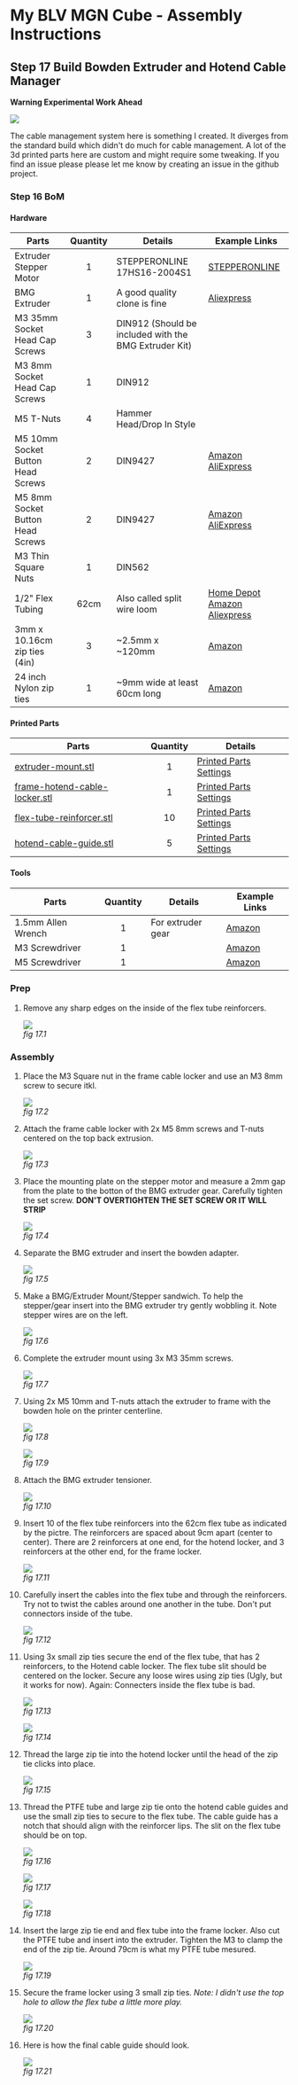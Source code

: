 # My BLV MGN Cube - Assembly Instructions

## Step 17 Build Bowden Extruder and Hotend Cable Manager

**Warning Experimental Work Ahead**

![](img/all-hardHat.png)

The cable management system here is something I created. It diverges from the standard build which didn't do much for cable management. A lot of the 3d printed parts here are custom and might require some tweaking. If you find an issue please please let me know by creating an issue in the github project.

### Step 16 BoM

#### Hardware
| Parts     | Quantity | Details | Example Links |
|-----------|:--------:|---------|---------------|
| Extruder Stepper Motor | 1 | STEPPERONLINE 17HS16-2004S1 | [STEPPERONLINE](https://www.omc-stepperonline.com/nema-17-bipolar-45ncm-64oz-in-2a-42x42x40mm-4-wires-w-1m-cable-and-connector.html?search=17HS16-2004S1) |
| BMG Extruder | 1 | A good quality clone is fine | [Aliexpress](https://www.aliexpress.com/item/32917029058.html?spm=a2g0s.9042311.0.0.27424c4d85bUyI) |
| M3 35mm Socket Head Cap Screws | 3 | DIN912 (Should be included with the BMG Extruder Kit)| |
| M3 8mm Socket Head Cap Screws | 1 | DIN912 | |
| M5 T-Nuts | 4 | Hammer Head/Drop In Style | |
| M5 10mm Socket Button Head Screws | 2 | DIN9427 | [Amazon](https://amzn.to/3txrazT) [AliExpress](https://s.click.AliExpress.com/e/_ASWaER) |
| M5 8mm Socket Button Head Screws | 2 | DIN9427 | [Amazon](https://amzn.to/3txrazT) [AliExpress](https://s.click.AliExpress.com/e/_ASWaER) |
| M3 Thin Square Nuts | 1 | DIN562 | |
| 1/2" Flex Tubing | 62cm | Also called split wire loom | [Home Depot](https://www.homedepot.com/p/Gardner-Bender-3-8-in-and-1-2-in-Flex-Tubing-7-ft-and-10-ft-Combo-Pack-FLX-538C10/205588197#product-overview) [Amazon](https://www.amazon.com/Gardner-Bender-FLX-538C10-Assorted-Corrugated/dp/B01MSN7D25/ref=sr_1_10?dchild=1&keywords=split%2Bflex%2Btubing%2B1%2F2%22&qid=1628354523&s=hi&sr=1-10&th=1) [Aliexpress](https://www.aliexpress.com/item/32855974110.html?spm=a2g0o.productlist.0.0.112a72eas6e75a&algo_pvid=6370ddcb-8c94-4862-98e7-a1bb0f65fe20&algo_exp_id=6370ddcb-8c94-4862-98e7-a1bb0f65fe20-28) |
| 3mm x 10.16cm zip ties (4in)  | 3 | ~2.5mm x ~120mm | [Amazon](https://amzn.to/3p2nDaE) |
| 24 inch Nylon zip ties | 1 | ~9mm wide at least 60cm long | [Amazon](https://www.lowes.com/pd/Utilitech-15-Pack-24-in-Cable-Ties/50005756) |

#### Printed Parts
| Parts     | Quantity | Details |
|-----------|:--------:|---------|
| [extruder-mount.stl](../../extra/hotend-cable-manager/files/extruder-mount.stl) | 1 | [Printed Parts Settings](../partsSettings.md) |
| [frame-hotend-cable-locker.stl](../../extra/hotend-cable-manager/files/frame-hotend-cable-locker.stl) | 1 | [Printed Parts Settings](../partsSettings.md) |
| [flex-tube-reinforcer.stl](../../extra/hotend-cable-manager/files/flex-tube-reinforcer.stl) | 10 | [Printed Parts Settings](../partsSettings.md) |
| [hotend-cable-guide.stl](../../extra/hotend-cable-manager/files/hotend-cable-guide.stl) | 5 | [Printed Parts Settings](../partsSettings.md) |

#### Tools
| Parts     | Quantity | Details | Example Links |
|-----------|:--------:|---------|---------------|
| 1.5mm Allen Wrench | 1 | For extruder gear | [Amazon](https://amzn.to/3qNmEgs) |
| M3 Screwdriver | 1 | | [Amazon](https://amzn.to/3qNmEgs) |
| M5 Screwdriver | 1 | | [Amazon](https://amzn.to/3qNmEgs) |

### Prep
1. Remove any sharp edges on the inside of the flex tube reinforcers.

    ![](img/17-ReamReinforcer.JPG)\
    *fig 17.1*

### Assembly
1. Place the M3 Square nut in the frame cable locker and use an M3 8mm screw to secure itkl.

    ![](img/17-InstallclampOnCableLocker.JPG)\
    *fig 17.2*

2. Attach the frame cable locker with 2x M5 8mm screws and T-nuts centered on the top back extrusion.

    ![](img/17-AttachFrameCableLocker.JPG)\
    *fig 17.3*

3. Place the mounting plate on the stepper motor and measure a 2mm gap from the plate to the botton of the BMG extruder gear. Carefully tighten the set screw. **DON'T OVERTIGHTEN THE SET SCREW OR IT WILL STRIP**

    ![](img/17-SetBMGGear.JPG)\
    *fig 17.4*

4. Separate the BMG extruder and insert the bowden adapter.

    ![](img/17-BowdenAdapter.JPG)\
    *fig 17.5*

5. Make a BMG/Extruder Mount/Stepper sandwich. To help the stepper/gear insert into the BMG extruder try gently wobbling it. Note stepper wires are on the left.

    ![](img/17-InsertStepperGearBMG.JPG)\
    *fig 17.6*

6. Complete the extruder mount using 3x M3 35mm screws.

    ![](img/17-FinishExtruderMount.JPG)\
    *fig 17.7*

7. Using 2x M5 10mm and T-nuts attach the extruder to frame with the bowden hole on the printer centerline.

    ![](img/17-AttachExtruderMount.JPG)\
    *fig 17.8*

    ![](img/17-AttachExtruderMount2.JPG)\
    *fig 17.9*

7. Attach the BMG extruder tensioner.

    ![](img/17-ExtruderTensioner.JPG)\
    *fig 17.10*

8. Insert 10 of the flex tube reinforcers into the 62cm flex tube as indicated by the pictre. The reinforcers are spaced about 9cm apart (center to center). There are 2 reinforcers at one end, for the hotend locker, and 3 reinforcers at the other end, for the frame locker.

    ![](img/17-WireLoom.JPG)\
    *fig 17.11*

9. Carefully insert the cables into the flex tube and through the reinforcers. Try not to twist the cables around one another in the tube. Don't put connectors inside of the tube.

    ![](img/17-CablesInFlexTube.JPG)\
    *fig 17.12*

10. Using 3x small zip ties secure the end of the flex tube, that has 2 reinforcers, to the Hotend cable locker. The flex tube slit should be centered on the locker. Secure any loose wires using zip ties (Ugly, but it works for now). Again: Connecters inside the flex tube is bad.

    ![](img/17-SecureFlexToHELocker.JPG)\
    *fig 17.13*

    ![](img/17-FlexTubeAlignment.JPG)\
    *fig 17.14*

11. Thread the large zip tie into the hotend locker until the head of the zip tie clicks into place.

    ![](img/17-ZipTieIntoHELocker.JPG)\
    *fig 17.15*

12. Thread the PTFE tube and large zip tie onto the hotend cable guides and use the small zip ties to secure to the flex tube. The cable guide has a notch that should align with the reinforcer lips. The slit on the flex tube should be on top.

    ![](img/17-AssembleCableMgr1.JPG)\
    *fig 17.16*

    ![](img/17-AssembleCableMgr2.JPG)\
    *fig 17.17*

    ![](img/17-AssembleCableMgr3.JPG)\
    *fig 17.18*

13. Insert the large zip tie end and flex tube into the frame locker. Also cut the PTFE tube and insert into the extruder. Tighten the M3 to clamp the end of the zip tie. Around 79cm is what my PTFE tube mesured.

    ![](img/17-AttachToFrameLocker.JPG)\
    *fig 17.19*

14. Secure the frame locker using 3 small zip ties. *Note: I didn't use the top hole to allow the flex tube a little more play.*

    ![](img/17-SecureFrameLocker.JPG)\
    *fig 17.20*

14. Here is how the final cable guide should look.

    ![](img/17-CableMgr3.JPG)\
    *fig 17.21*